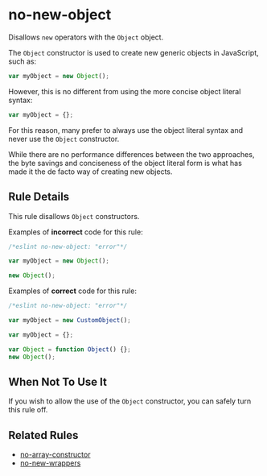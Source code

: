 # no-new-object

Disallows `new` operators with the `Object` object.

The `Object` constructor is used to create new generic objects in JavaScript, such as:

```js
var myObject = new Object();
```

However, this is no different from using the more concise object literal syntax:

```js
var myObject = {};
```

For this reason, many prefer to always use the object literal syntax and never use the `Object` constructor.

While there are no performance differences between the two approaches, the byte savings and conciseness of the object literal form is what has made it the de facto way of creating new objects.

## Rule Details

This rule disallows `Object` constructors.

Examples of **incorrect** code for this rule:

```js
/*eslint no-new-object: "error"*/

var myObject = new Object();

new Object();
```

Examples of **correct** code for this rule:

```js
/*eslint no-new-object: "error"*/

var myObject = new CustomObject();

var myObject = {};

var Object = function Object() {};
new Object();
```

## When Not To Use It

If you wish to allow the use of the `Object` constructor, you can safely turn this rule off.

## Related Rules

* [no-array-constructor](no-array-constructor.md)
* [no-new-wrappers](no-new-wrappers.md)
